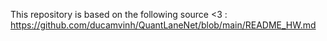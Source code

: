 This repository is based on the following source <3 : https://github.com/ducamvinh/QuantLaneNet/blob/main/README_HW.md 
